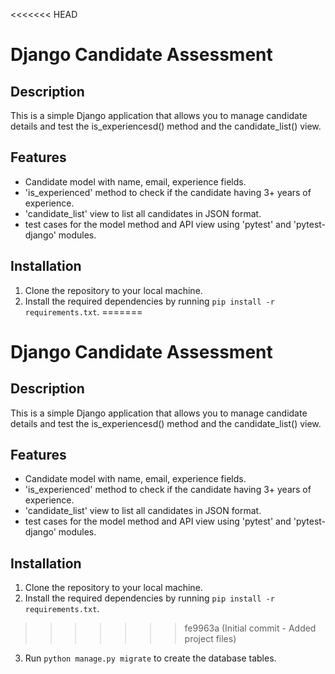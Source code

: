 <<<<<<< HEAD
# Django Candidate Assessment

## Description

This is a simple Django application that allows you to manage candidate details and test the is_experiencesd() method and the candidate_list() view.


## Features

- Candidate model with name, email, experience fields.
- 'is_experienced' method to check if the candidate having 3+ years of experience.
- 'candidate_list' view to list all candidates in JSON format.
- test cases for the model method and API view using 'pytest' and 'pytest-django' modules.



## Installation

1. Clone the repository to your local machine.
2. Install the required dependencies by running `pip install -r requirements.txt`.
=======
# Django Candidate Assessment

## Description

This is a simple Django application that allows you to manage candidate details and test the is_experiencesd() method and the candidate_list() view.


## Features

- Candidate model with name, email, experience fields.
- 'is_experienced' method to check if the candidate having 3+ years of experience.
- 'candidate_list' view to list all candidates in JSON format.
- test cases for the model method and API view using 'pytest' and 'pytest-django' modules.



## Installation

1. Clone the repository to your local machine.
2. Install the required dependencies by running `pip install -r requirements.txt`.
>>>>>>> fe9963a (Initial commit - Added project files)
3. Run `python manage.py migrate` to create the database tables.